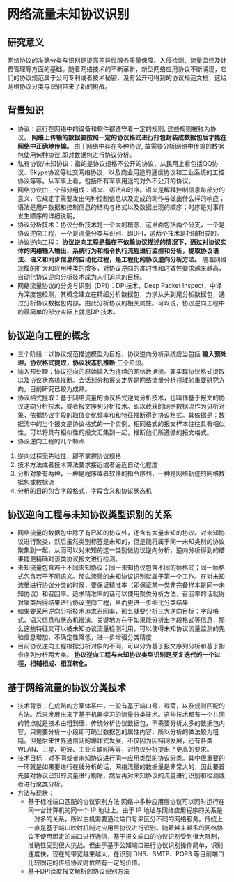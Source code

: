 网络流量未知协议识别
===
研究意义
---
网络协议的准确分类与识别是提高差异性服务质量保障、入侵检测、流量监控及计费管理等方面的基础。随着网络技术的不断革新，新型网络应用协议不断涌现，它们的协议规范属于公司专利或者技术秘密，没有公开可得到的协议规范文档，这给网络协议分类与识别带来了新的挑战。

背景知识
---
  - 协议：运行在网络中的设备和软件都遵守着一定的规则, 这些规则被称为协议。 **网络上传输的数据要按照一定的协议格式进行打包封装成数据包后才能在网络中正确地传输。** 由于网络中存在多种协议, 故需要分析网络中传输的数据包使用何种协议,即对数据包进行协议分析。  
  - 私有协议/未知协议：指的是协议规格不公开的协议，从民用上看包括QQ协议、Skype协议等社交网络协议，以及商业用途的通信协议和工业系统的工控协议等等。从军事上看，包括所有军事用途的对外不公开的协议。  
  - 网络协议由三个部分组成：语义、语法和时序。语义是解释控制信息每部分的意义，它规定了需要发出何种控制信息以及完成的动作与做出什么样的响应；语法是用户数据和控制信息的结构与格式以及数据出现的顺序；时序是对事件发生顺序的详细说明。  
  - 协议分析技术：协议分析技术是一个大的概念，这里面包括两个分支，一个是协议逆向工程，一个是流量分类与识别，即DPI，这两个技术是相辅相成的。  
  - 协议逆向工程： **协议逆向工程是指在不依赖协议描述的情况下，通过对协议实体的网络输入输出、系统行为和指令执行流程进行监控和分析，提取协议语法、语义和同步信息的自动化过程，是工程化的协议逆向分析方法。** 随着网络规模的扩大和应用种类的增多，对协议逆向的准时性和时效性要求越来越高，自动化协议逆向分析技术成为人们追求的目标。  
  - 网络流量协议的分类与识别（DPI）：DPI技术，Deep Packet Inspect，中译为深度包检测，其概念建立在精细分析数据包，力求从头到尾分析数据包，通过分析协议数据包内部，由此分析协议的相关属性。可以说，协议逆向工程中的最简单的部分实际上就是DPI技术。  
  
 协议逆向工程的概念
 ---
  - 三个阶段：以协议规范描述模型为目标，协议逆向分析系统应当包括 **输入预处理，协议格式提取，协议状态机推断** 三个阶段。
  - 输入预处理：协议逆向的原始输入为连续的网络数据流。要实现协议格式提取以及协议状态机推断。会话划分和报文定界是网络流量分析领域的重要研究方向。目前研究已较为成熟。
  - 协议格式提取：基于网络流量的协议格式逆向分析技术，也叫作基于报文的协议逆向分析技术，或者报文序列分析技术。即以截获的网络数据流作为分析对象，依据协议字段的取值变化频率和和特征推断得到协议格式。其依据是：数据流中的当个报文是协议格式的一个实例，相同格式的报文样本往往具有相似性，可以将具有相似性的报文汇集到一起，推断他们所遵循的报文格式。
  - 协议逆向工程的几个特点
  1. 逆向过程无先验性，即不掌握协议规格
  2. 技术方法或者技术算法要求接近或者逼近自动化程度
  3. 分析对象有两种，一种是程序或者软件的指令序列，一种是网络轨迹的网络数据包或数据流
  4. 分析的目的包含字段格式，字段含义和协议状态机

协议逆向工程与未知协议类型识别的关系
---
  - 网络流量的数据包中除了有已知的协议外，还含有大量未知的协议。对未知协议进行聚类，然后虽然类别标签是未知的，但是能将属于同一未知类别的协议聚集到一起，从而可以对未知的这一类别做协议逆向分析，逆向分析得到的结果能更精确对该类协议报文进行检测。
  - 未知流量包含若干不同未知协议；同一未知协议包含不同的帧格式；同一帧格式包含若干不同语义。那么流量的未知协议识别就属于第一个工作。在对未知流量进行协议分类的时候，要保证精准率（即保证某一类非完备样本是同一未知协议）和召回率。追求精准率的话可以使用聚类分析方法，召回率的话就得对聚类后得结果进行协议逆向工程，从而更进一步细化分类结果
  - 如果要采用逆向分析技术追求召回率，那么就要分析三大逆向目标：字段格式、语义信息和状态机推演。关键地方在于如果能分析出字段格式等信息，那么这些特征又可以被未知协议流量检测利用，可以使得未知协议流量监测的先验信息增加，不确定性降低，进一步增强分类精度
  - 目前协议逆向工程根据分析对象的不同，可以分为基于报文序列分析和基于指令序列分析两大类。 **协议逆向工程与未知协议类型识别是反复迭代的一个过程，相辅相成、相互转化。** 

基于网络流量的协议分类技术
---
  - 技术背景：在成熟的方案体系中，一般有基于端口号，载荷，以及规则匹配的方法。后来发展出来了基于机器学习的流量分类技术。这些技术都有一个共同的特点就是技术由粗到细，传统分析协议数据包，不需要分析太多的数据包内容，只需要分析一小段即可确当数据包的属性内容，所以分析的做法较为粗糙。但是后来世界通信网的爆炸式发展，不仅因为因特网发展，还有各类WLAN、卫星、短波、工业互联网等等，对协议分析提出了更高的要求。
  - 技术目标：对不同或者未知协议进行同一应用类型的协议分类。其中很重要的一环就是如果要进行在线分析的话，网络流量的数据量是非常大的，因此要首先要对协议已知的流量进行剔除，然后再对未知协议的流量进行识别和检测或者进行聚类分析。
  - 方法与现状：
    - 基于标准端口匹配的协议识别方法
    网络中多种应用层协议可以同时运行在同一台计算机的同一个 IP 地址上。由于 IP 地址与网络应用程序的关系是一对多的关系，所以主机需要通过端口号来区分不同的网络服务。传统上一直是基于端口映射机制对应用层协议进行识别。随着越来越多的网络协议不使用固定的端口进行通信，基于报文端口的协议识别受到很大限制，准确性受到很大挑战。但由于基于公知端口进行协议识别操作简单，识别速度快，现在的带宽越来越大，在识别 DNS、SMTP、POP3 等目前端口比较固定的传统协议时依然有一定的价值。
    - 基于DPI深度报文解析的协议识别方法
    



  



  







